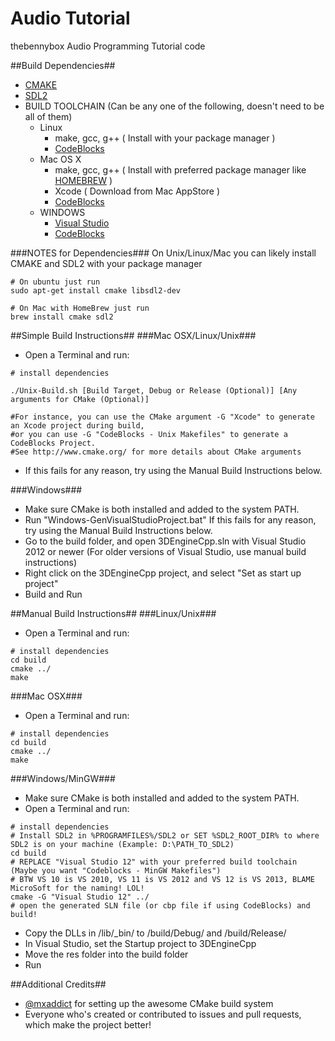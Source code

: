 Audio Tutorial
==

thebennybox Audio Programming Tutorial code

##Build Dependencies##
- [CMAKE](http://www.cmake.org/)
- [SDL2](http://www.libsdl.org/)
- BUILD TOOLCHAIN (Can be any one of the following, doesn't need to be all of them)
	- Linux
		- make, gcc, g++ ( Install with your package manager )
		- [CodeBlocks](http://www.codeblocks.org/)
	- Mac OS X
		- make, gcc, g++ ( Install with preferred package manager like [HOMEBREW](http://brew.sh/) )
		- Xcode ( Download from Mac AppStore )
		- [CodeBlocks](http://www.codeblocks.org/)
	- WINDOWS
		- [Visual Studio](http://www.visualstudio.com/)
		- [CodeBlocks](http://www.codeblocks.org/)

###NOTES for Dependencies###
On Unix/Linux/Mac you can likely install CMAKE and SDL2 with your package manager
```shell
# On ubuntu just run
sudo apt-get install cmake libsdl2-dev

# On Mac with HomeBrew just run
brew install cmake sdl2
```

##Simple Build Instructions##
###Mac OSX/Linux/Unix###
- Open a Terminal and run:
```Shell
# install dependencies

./Unix-Build.sh [Build Target, Debug or Release (Optional)] [Any arguments for CMake (Optional)]

#For instance, you can use the CMake argument -G "Xcode" to generate an Xcode project during build,
#or you can use -G "CodeBlocks - Unix Makefiles" to generate a CodeBlocks Project.
#See http://www.cmake.org/ for more details about CMake arguments
```
- If this fails for any reason, try using the Manual Build Instructions below.

###Windows###
- Make sure CMake is both installed and added to the system PATH.
- Run "Windows-GenVisualStudioProject.bat" If this fails for any reason, try using the Manual Build Instructions below.
- Go to the build folder, and open 3DEngineCpp.sln with Visual Studio 2012 or newer (For older versions of Visual Studio, use manual build instructions)
- Right click on the 3DEngineCpp project, and select "Set as start up project"
- Build and Run

##Manual Build Instructions##
###Linux/Unix###
- Open a Terminal and run:
```Shell
# install dependencies
cd build
cmake ../
make
```

###Mac OSX###
- Open a Terminal and run:
```Shell
# install dependencies
cd build
cmake ../
make
```

###Windows/MinGW###
- Make sure CMake is both installed and added to the system PATH.
- Open a Terminal and run:
```Shell
# install dependencies
# Install SDL2 in %PROGRAMFILES%/SDL2 or SET %SDL2_ROOT_DIR% to where SDL2 is on your machine (Example: D:\PATH_TO_SDL2)
cd build
# REPLACE "Visual Studio 12" with your preferred build toolchain (Maybe you want "Codeblocks - MinGW Makefiles")
# BTW VS 10 is VS 2010, VS 11 is VS 2012 and VS 12 is VS 2013, BLAME MicroSoft for the naming! LOL! 
cmake -G "Visual Studio 12" ../
# open the generated SLN file (or cbp file if using CodeBlocks) and build!
```
- Copy the DLLs in /lib/_bin/ to /build/Debug/ and /build/Release/
- In Visual Studio, set the Startup project to 3DEngineCpp
- Move the res folder into the build folder
- Run

##Additional Credits##
- [@mxaddict](https://github.com/mxaddict) for setting up the awesome CMake build system
- Everyone who's created or contributed to issues and pull requests, which make the project better!
